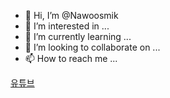 - 👋 Hi, I’m @Nawoosmik
- 👀 I’m interested in ...
- 🌱 I’m currently learning ...
- 💞️ I’m looking to collaborate on ...
- 📫 How to reach me ...

<!---
Nawoosmik/Nawoosmik is a ✨ special ✨ repository because its `README.md` (this file) appears on your GitHub profile.
You can click the Preview link to take a look at your changes.
--->
[유튜브](https://www.youtube.com/channel/UCQ4yRvhtFZOxrm1E0eCJTdg/videos)
